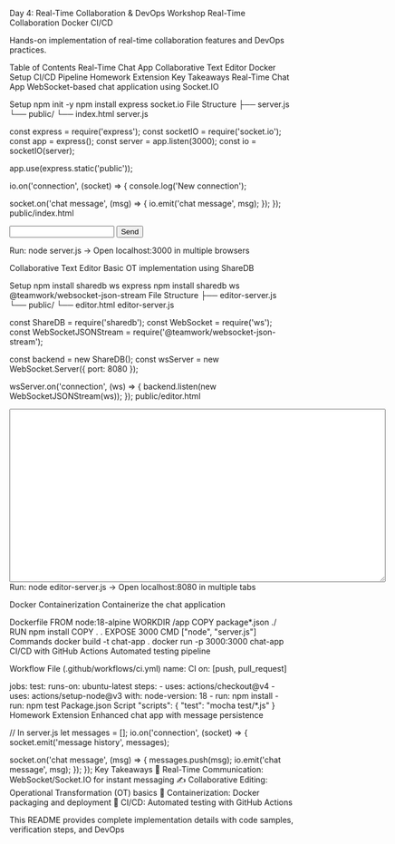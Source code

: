 Day 4: Real-Time Collaboration & DevOps Workshop
Real-Time Collaboration Docker CI/CD

Hands-on implementation of real-time collaboration features and DevOps practices.

Table of Contents
Real-Time Chat App
Collaborative Text Editor
Docker Setup
CI/CD Pipeline
Homework Extension
Key Takeaways
Real-Time Chat App
WebSocket-based chat application using Socket.IO

Setup
npm init -y
npm install express socket.io
File Structure
├── server.js
└── public/
    └── index.html
server.js

const express = require('express');
const socketIO = require('socket.io');
const app = express();
const server = app.listen(3000);
const io = socketIO(server);

app.use(express.static('public'));

io.on('connection', (socket) => {
  console.log('New connection');
  
  socket.on('chat message', (msg) => {
    io.emit('chat message', msg);
  });
});
public/index.html

<!DOCTYPE html>
<html>
<body>
  <ul id="messages"></ul>
  <form id="chat-form">
    <input id="message-input" autocomplete="off"/>
    <button>Send</button>
  </form>

  <script src="/socket.io/socket.io.js"></script>
  <script>
    const socket = io();
    document.getElementById('chat-form').addEventListener('submit', (e) => {
      e.preventDefault();
      const input = document.getElementById('message-input');
      if (input.value) {
        socket.emit('chat message', input.value);
        input.value = '';
      }
    });

    socket.on('chat message', (msg) => {
      const li = document.createElement('li');
      li.textContent = msg;
      document.getElementById('messages').appendChild(li);
    });
  </script>
</body>
</html>
Run: node server.js → Open localhost:3000 in multiple browsers

Collaborative Text Editor
Basic OT implementation using ShareDB

Setup
npm install sharedb ws express
npm install sharedb ws @teamwork/websocket-json-stream
File Structure
├── editor-server.js
└── public/
    └── editor.html
editor-server.js

const ShareDB = require('sharedb');
const WebSocket = require('ws');
const WebSocketJSONStream = require('@teamwork/websocket-json-stream');

const backend = new ShareDB();
const wsServer = new WebSocket.Server({ port: 8080 });

wsServer.on('connection', (ws) => {
  backend.listen(new WebSocketJSONStream(ws));
});
public/editor.html

<!DOCTYPE html>
<html>
<body>
  <textarea id="editor" cols="80" rows="20"></textarea>
  
  <script src="https://unpkg.com/sharedb-client-browser/dist/sharedb.js"></script>
  <script>
    const connection = new sharedb.Connection(new WebSocket('ws://localhost:8080'));
    const doc = connection.get('examples', 'textarea');
    
    doc.subscribe(() => {
      document.getElementById('editor').value = doc.data.content || '';
      document.getElementById('editor').addEventListener('input', (e) => {
        doc.submitOp([{ p: ['content'], oi: e.target.value }]);
      });
      doc.on('op', () => document.getElementById('editor').value = doc.data.content);
    });
  </script>
</body>
</html>
Run: node editor-server.js → Open localhost:8080 in multiple tabs

Docker Containerization
Containerize the chat application

Dockerfile
FROM node:18-alpine
WORKDIR /app
COPY package*.json ./
RUN npm install
COPY . .
EXPOSE 3000
CMD ["node", "server.js"]
Commands
docker build -t chat-app .
docker run -p 3000:3000 chat-app
CI/CD with GitHub Actions
Automated testing pipeline

Workflow File (.github/workflows/ci.yml)
name: CI
on: [push, pull_request]

jobs:
  test:
    runs-on: ubuntu-latest
    steps:
    - uses: actions/checkout@v4
    - uses: actions/setup-node@v3
      with:
        node-version: 18
    - run: npm install
    - run: npm test
Package.json Script
"scripts": {
  "test": "mocha test/*.js"
}
Homework Extension
Enhanced chat app with message persistence

// In server.js
let messages = [];
io.on('connection', (socket) => {
  socket.emit('message history', messages);
  
  socket.on('chat message', (msg) => {
    messages.push(msg);
    io.emit('chat message', msg);
  });
});
Key Takeaways
🚀 Real-Time Communication: WebSocket/Socket.IO for instant messaging
✍️ Collaborative Editing: Operational Transformation (OT) basics
🐳 Containerization: Docker packaging and deployment
🔄 CI/CD: Automated testing with GitHub Actions

This README provides complete implementation details with code samples, verification steps, and DevOps
